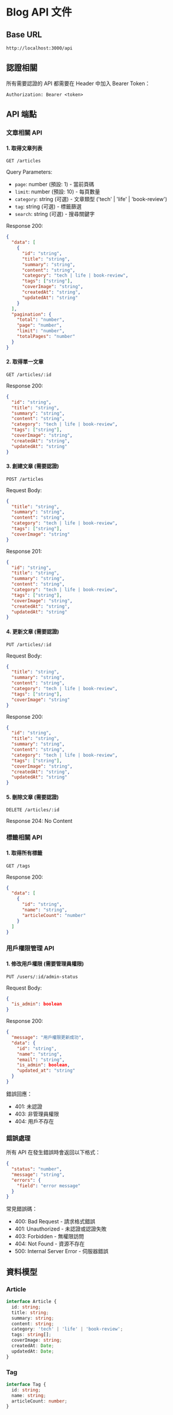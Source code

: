 # Blog API 文件

## Base URL
```
http://localhost:3000/api
```

## 認證相關
所有需要認證的 API 都需要在 Header 中加入 Bearer Token：
```
Authorization: Bearer <token>
```

## API 端點

### 文章相關 API

#### 1. 取得文章列表
```
GET /articles
```

Query Parameters:
- `page`: number (預設: 1) - 當前頁碼
- `limit`: number (預設: 10) - 每頁數量
- `category`: string (可選) - 文章類型 ('tech' | 'life' | 'book-review')
- `tag`: string (可選) - 標籤篩選
- `search`: string (可選) - 搜尋關鍵字

Response 200:
```json
{
  "data": [
    {
      "id": "string",
      "title": "string",
      "summary": "string",
      "content": "string",
      "category": "tech | life | book-review",
      "tags": ["string"],
      "coverImage": "string",
      "createdAt": "string",
      "updatedAt": "string"
    }
  ],
  "pagination": {
    "total": "number",
    "page": "number",
    "limit": "number",
    "totalPages": "number"
  }
}
```

#### 2. 取得單一文章
```
GET /articles/:id
```

Response 200:
```json
{
  "id": "string",
  "title": "string",
  "summary": "string",
  "content": "string",
  "category": "tech | life | book-review",
  "tags": ["string"],
  "coverImage": "string",
  "createdAt": "string",
  "updatedAt": "string"
}
```

#### 3. 創建文章 (需要認證)
```
POST /articles
```

Request Body:
```json
{
  "title": "string",
  "summary": "string",
  "content": "string",
  "category": "tech | life | book-review",
  "tags": ["string"],
  "coverImage": "string"
}
```

Response 201:
```json
{
  "id": "string",
  "title": "string",
  "summary": "string",
  "content": "string",
  "category": "tech | life | book-review",
  "tags": ["string"],
  "coverImage": "string",
  "createdAt": "string",
  "updatedAt": "string"
}
```

#### 4. 更新文章 (需要認證)
```
PUT /articles/:id
```

Request Body:
```json
{
  "title": "string",
  "summary": "string",
  "content": "string",
  "category": "tech | life | book-review",
  "tags": ["string"],
  "coverImage": "string"
}
```

Response 200:
```json
{
  "id": "string",
  "title": "string",
  "summary": "string",
  "content": "string",
  "category": "tech | life | book-review",
  "tags": ["string"],
  "coverImage": "string",
  "createdAt": "string",
  "updatedAt": "string"
}
```

#### 5. 刪除文章 (需要認證)
```
DELETE /articles/:id
```

Response 204: No Content

### 標籤相關 API

#### 1. 取得所有標籤
```
GET /tags
```

Response 200:
```json
{
  "data": [
    {
      "id": "string",
      "name": "string",
      "articleCount": "number"
    }
  ]
}
```

### 用戶權限管理 API

#### 1. 修改用戶權限 (需要管理員權限)
```
PUT /users/:id/admin-status
```

Request Body:
```json
{
  "is_admin": boolean
}
```

Response 200:
```json
{
  "message": "用戶權限更新成功",
  "data": {
    "id": "string",
    "name": "string",
    "email": "string",
    "is_admin": boolean,
    "updated_at": "string"
  }
}
```

錯誤回應：
- 401: 未認證
- 403: 非管理員權限
- 404: 用戶不存在

### 錯誤處理

所有 API 在發生錯誤時會返回以下格式：
```json
{
  "status": "number",
  "message": "string",
  "errors": {
    "field": "error message"
  }
}
```

常見錯誤碼：
- 400: Bad Request - 請求格式錯誤
- 401: Unauthorized - 未認證或認證失敗
- 403: Forbidden - 無權限訪問
- 404: Not Found - 資源不存在
- 500: Internal Server Error - 伺服器錯誤

## 資料模型

### Article
```typescript
interface Article {
  id: string;
  title: string;
  summary: string;
  content: string;
  category: 'tech' | 'life' | 'book-review';
  tags: string[];
  coverImage: string;
  createdAt: Date;
  updatedAt: Date;
}
```

### Tag
```typescript
interface Tag {
  id: string;
  name: string;
  articleCount: number;
}
``` 